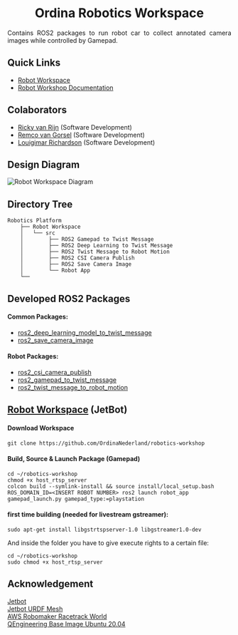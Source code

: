 
<p align="center">
  <h1 align="center">Ordina Robotics Workspace</h1>
</p>

<p align="justify">
Contains ROS2 packages to run robot car to collect annotated camera images while controlled by Gamepad.
</p>


## Quick Links
* [Robot Workspace](https://github.com/OrdinaNederland/robotics-workshop/tree/main/src)
* [Robot Workshop Documentation](https://github.com/OrdinaNederland/robotics-docs/wiki)


## Colaborators
* [Ricky van Rijn](https://www.linkedin.com/in/rickyvanrijn) (Software Development)<br/>
* [Remco van Gorsel](https://www.linkedin.com/in/remco-van-gorsel) (Software Development)<br/>
* [Louigimar Richardson](https://nl.linkedin.com/in/louigimar-richardson-04265a106) (Software Development)

## Design Diagram
<img src="https://github.com/OrdinaNederland/robotics-workshop/blob/main/Robot%20Workspace.png" alt="Robot Workspace Diagram" class="inline"/><br/>

## Directory Tree
```
Robotics Platform
    ├── Robot Workspace
    │   └── src
    │        ├── ROS2 Gamepad to Twist Message
    │        ├── ROS2 Deep Learning to Twist Message
    │        ├── ROS2 Twist Message to Robot Motion
    │        ├── ROS2 CSI Camera Publish
    │        ├── ROS2 Save Camera Image
    │        └── Robot App
    └──
```

## Developed ROS2 Packages
#### Common Packages:<br/>
* [ros2_deep_learning_model_to_twist_message](https://github.com/OrdinaNederland/robotics-workshop/tree/main/src/ros2_deep_learning_to_twist_message)<br/>
* [ros2_save_camera_image](https://github.com/OrdinaNederland/robotics-workshop/tree/main/src/ros2_save_camera_image)<br/>

#### Robot Packages:<br/>
* [ros2_csi_camera_publish](https://github.com/OrdinaNederland/robotics-workshop/tree/main/src/ros2_csi_camera_publish)<br/>
* [ros2_gamepad_to_twist_message](https://github.com/OrdinaNederland/robotics-workshop/tree/main/src/ros2_gamepad_to_twist_message)<br/>
* [ros2_twist_message_to_robot_motion](https://github.com/OrdinaNederland/robotics-workshop/tree/main/src/ros2_twist_message_to_robot_motion)<br/>

## [Robot Workspace](https://github.com/OrdinaNederland/robotics-workshop/tree/main/src) (JetBot)
#### Download Workspace
```
git clone https://github.com/OrdinaNederland/robotics-workshop
```

#### Build, Source & Launch Package (Gamepad)
```
cd ~/robotics-workshop
chmod +x host_rtsp_server
colcon build --symlink-install && source install/local_setup.bash
ROS_DOMAIN_ID=<INSERT ROBOT NUMBER> ros2 launch robot_app gamepad_launch.py gamepad_type:=playstation
```

#### first time building (needed for livestream gstreamer):
```
sudo apt-get install libgstrtspserver-1.0 libgstreamer1.0-dev
```
And inside the folder you have to give execute rights to a certain file:
```
cd ~/robotics-workshop
sudo chmod +x host_rtsp_server
```

## Acknowledgement
[Jetbot](https://jetbot.org/master/)<br/>
[Jetbot URDF Mesh](https://github.com/aws-samples/aws-robomaker-jetbot-ros)<br/>
[AWS Robomaker Racetrack World](https://github.com/aws-robotics/aws-robomaker-racetrack-world)<br/>
[QEngineering Base Image Ubuntu 20.04](https://github.com/Qengineering/Jetson-Nano-Ubuntu-20-image)<br/>
